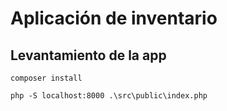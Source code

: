 # Aplicación de inventario

## Levantamiento de la app

```
composer install

php -S localhost:8000 .\src\public\index.php
```
